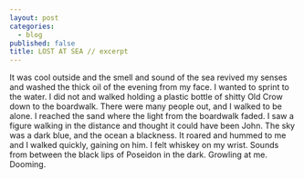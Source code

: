 ```yaml
---
layout: post
categories:
  - blog
published: false
title: LOST AT SEA // excerpt
---
```



It was cool outside and the smell and sound of the sea revived my senses and washed the thick oil of the evening from my face. I wanted to sprint to the water. I did not and walked holding a plastic bottle of shitty Old Crow down to the boardwalk. There were many people out, and I walked to be alone. I reached the sand where the light from the boardwalk faded. I saw a figure walking in the distance and thought it could have been John. The sky was a dark blue, and the ocean a blackness. It roared and hummed to me and I walked quickly, gaining on him. I felt whiskey on my wrist. Sounds from between the black lips of Poseidon in the dark. Growling at me. Dooming.
